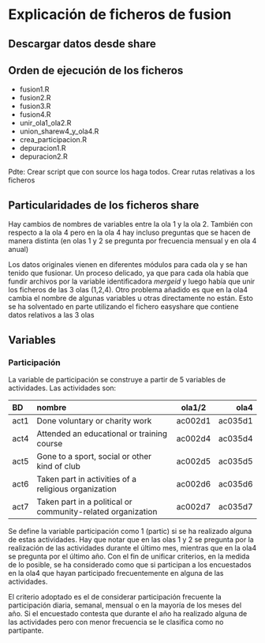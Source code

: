 # Explicación de ficheros de fusion

## Descargar datos desde share


## Orden de ejecución de los ficheros

* fusion1.R
* fusion2.R
* fusion3.R
* fusion4.R
* unir_ola1_ola2.R
* union_sharew4_y_ola4.R
* crea_participacion.R
* depuracion1.R
* depuracion2.R

Pdte: Crear script que con source los haga todos. Crear rutas relativas a los ficheros

## Particularidades de los ficheros share

Hay cambios de nombres de variables entre la ola 1 y la ola 2. También con respecto a la ola 4 pero en la ola 4 hay incluso preguntas que se hacen de manera distinta (en olas 1 y 2 se pregunta por frecuencia mensual y en ola 4 anual)


Los datos originales vienen en diferentes módulos para cada ola y se han tenido que fusionar.
Un proceso delicado, ya que para cada ola había que fundir archivos por la variable
identificadora *mergeid* y luego había que unir los ficheros de las 3 olas (1,2,4). 
Otro problema añadido es que en la ola4 cambia el nombre de algunas variables u otras directamente
no están. Esto se ha solventado en parte utilizando el fichero easyshare que contiene datos relativos 
a las 3 olas

## Variables

### Participación

La variable de participación se construye a partir de 5 variables de actividades.
Las actividades son:


BD   | nombre                                                      | ola1/2  |  ola4 
:--- | :---------------------------------------------------------- | :---------------: | ------------:
act1 | Done voluntary or charity work                              | ac002d1           | ac035d1
act4 | Attended an educational or training course                  | ac002d4           | ac035d4
act5 | Gone to a sport, social or other kind of club               | ac002d5           | ac035d5
act6 | Taken part in activities of a religious organization        | ac002d6           | ac035d6
act7 | Taken part in a political or community-related organization | ac002d7           | ac035d7

Se define la variable participación como 1 (partic) si se ha realizado alguna de estas actividades. Hay que notar que en las olas 1 y 2 se pregunta por la realización de las actividades durante el último mes, mientras que en la ola4 se pregunta por el último año. Con el fin de unificar criterios, en la medida de lo posible, se ha considerado como que si participan a los encuestados en la ola4 que hayan participado frecuentemente en alguna de las actividades.

El criterio adoptado es el de considerar participación frecuente la participación diaria, semanal, mensual o en la mayoría de los meses del año. Si el encuestado contesta que durante el año ha realizado alguna de las actividades pero con menor frecuencia se le clasifica como no partipante.
